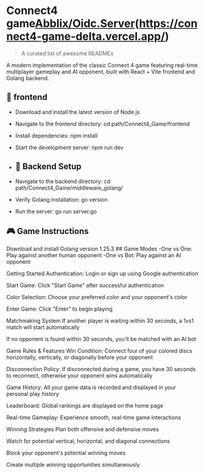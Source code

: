 
# Connect4 game[Abblix/Oidc.Server](https://github.com/Abblix/Oidc.Server#readme)(https://connect4-game-delta.vercel.app/)
> A curated list of awesome READMEs
> 

A modern implementation of the classic Connect 4 game featuring real-time multiplayer gameplay and AI opponent, built with React + Vite frontend and Golang backend.
   
## 🚀 frontend

-  Download and install the latest version of Node.js
- Navigate to the frontend directory:  cd path/Connect4_Game/frontend
- Install dependencies: npm install
- Start the development server: npm run dev

  
- ## 🔧 Backend Setup
- Navigate to the backend directory: cd path/Connect4_Game/middleware_golang/
- Verify Golang installation: go version
- Run the server: go run server.go

  
## 🎮 Game Instructions
Download and install Golang version 1.25.3
    ## Game Modes
     -One vs One: Play against another human opponent
     -One vs Bot: Play against an AI opponent

Getting Started
Authentication: Login or sign up using Google authentication

Start Game: Click "Start Game" after successful authentication

Color Selection: Choose your preferred color and your opponent's color

Enter Game: Click "Enter" to begin playing

Matchmaking System
If another player is waiting within 30 seconds, a 1vs1 match will start automatically

If no opponent is found within 30 seconds, you'll be matched with an AI bot

Game Rules & Features
Win Condition: Connect four of your colored discs horizontally, vertically, or diagonally before your opponent

Disconnection Policy: If disconnected during a game, you have 30 seconds to reconnect, otherwise your opponent wins automatically

Game History: All your game data is recorded and displayed in your personal play history

Leaderboard: Global rankings are displayed on the home page

Real-time Gameplay: Experience smooth, real-time game interactions

Winning Strategies
Plan both offensive and defensive moves

Watch for potential vertical, horizontal, and diagonal connections

Block your opponent's potential winning moves

Create multiple winning opportunities simultaneously
